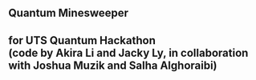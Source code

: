 ## Quantum Minesweeper
for UTS Quantum Hackathon  
(code by Akira Li and Jacky Ly, in collaboration with Joshua Muzik and Salha Alghoraibi)
-
